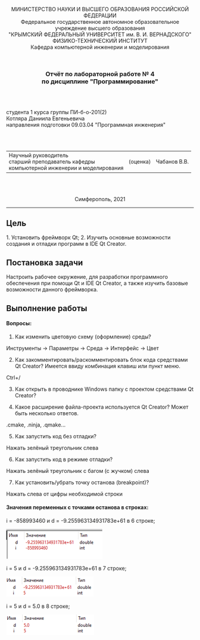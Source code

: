 <p align="center">МИНИСТЕРСТВО НАУКИ  И ВЫСШЕГО ОБРАЗОВАНИЯ РОССИЙСКОЙ ФЕДЕРАЦИИ<br>
Федеральное государственное автономное образовательное учреждение высшего образования<br>
"КРЫМСКИЙ ФЕДЕРАЛЬНЫЙ УНИВЕРСИТЕТ им. В. И. ВЕРНАДСКОГО"<br>
ФИЗИКО-ТЕХНИЧЕСКИЙ ИНСТИТУТ<br>
Кафедра компьютерной инженерии и моделирования</p>
<br>
<h3 align="center">Отчёт по лабораторной работе № 4<br> по дисциплине "Программирование"</h3>
<br><br>
<p>студента 1 курса группы ПИ-б-о-201(2)<br>Котляра Даниила Евгеньевича<br>
направления подготовки 09.03.04 "Программная инженерия"</p>
<br><br>
<table>
<tr><td>Научный руководитель<br> старший преподаватель кафедры<br> компьютерной инженерии и моделирования</td>
<td>(оценка)</td>
<td>Чабанов В.В.</td>
</tr>
</table>
<br><br>
<p align="center">Симферополь, 2021</p>
<hr>

<h2>Цель</h2>
1. Установить фреймворк Qt;
2. Изучить основные возможности создания и отладки программ в IDE Qt Creator.

<h2>Постановка задачи</h2>

Настроить рабочее окружение, для разработки программного обеспечения при помощи Qt и IDE Qt Creator, а также изучить базовые возможности данного фреймворка.

<h2>Выполнение работы</h2>

<h4>Вопросы:</h4>

1. Как изменить цветовую схему (оформление) среды?

Инструменты -> Параметры -> Среда -> Интерфейс -> Цвет

2. Как закомментировать/раскомментировать блок кода средствами Qt Creator? Имеется ввиду комбинация клавиш или пункт меню.

Ctrl+/

3. Как открыть в проводнике Windows папку с проектом средствами Qt Creator?

4. Какое расширение файла-проекта используется Qt Creator? Может быть несколько ответов.

.cmake, .ninja, .qmake...

5. Как запустить код без отладки?

Нажать зелёный треугольник слева

6. Как запустить код в режиме отладки?

Нажать зелёный треугольник с багом (с жучком) слева

7. Как установить/убрать точку останова (breakpoint)?

Нажать слева от цифры необходимой строки


<h4>Значения переменных с точками останова в строках:</h4>

i = -858993460 и d = -9.255963134931783e+61 в 6 строке;

![](screens/6.png)

i = 5 и d = -9.255963134931783e+61 в 7 строке;

![](screens/7.png)

i = 5 и d = 5.0 в 8 строке;

![](screens/8.png)
